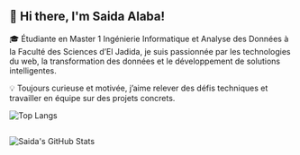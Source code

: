 ## 👋 Hi there, I'm Saida Alaba!

🎓 Étudiante en Master 1 Ingénierie Informatique et Analyse des Données à la Faculté des Sciences d’El Jadida, je suis passionnée par les technologies du web, la transformation des données et le développement de solutions intelligentes.

💡 Toujours curieuse et motivée, j’aime relever des défis techniques et travailler en équipe sur des projets concrets.

![Top Langs](https://github-readme-stats.vercel.app/api/top-langs/?username=saidaalaba&layout=compact&theme=radical)

##

![Saida's GitHub Stats](https://github-readme-stats.vercel.app/api?username=saidaalaba&show_icons=true&theme=radical)



